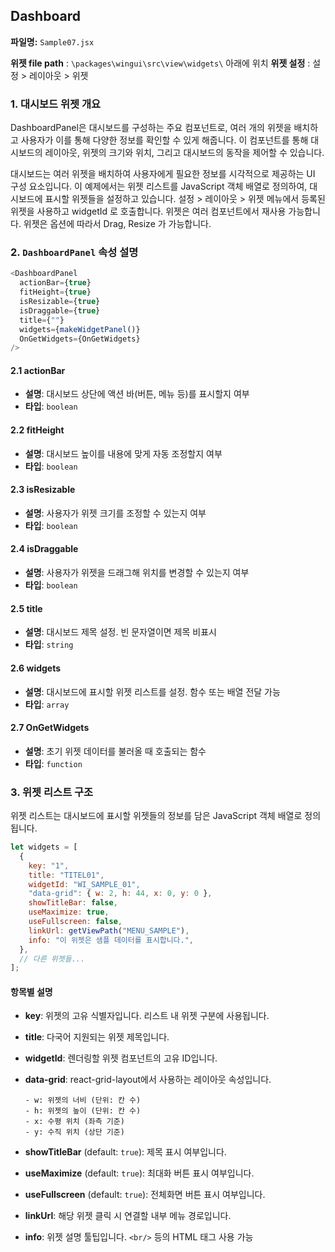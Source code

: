 ## Dashboard

**파일명:**  `Sample07.jsx`

**위젯 file path** :  `\packages\wingui\src\view\widgets\` 아래에 위치
**위젯 설정** : 설정 > 레이아웃 > 위젯

### 1. 대시보드 위젯 개요

DashboardPanel은 대시보드를 구성하는 주요 컴포넌트로, 여러 개의 위젯을 배치하고 사용자가 이를 통해 다양한 정보를 확인할 수 있게 해줍니다. 이 컴포넌트를 통해 대시보드의 레이아웃, 위젯의 크기와 위치, 그리고 대시보드의 동작을 제어할 수 있습니다.

대시보드는 여러 위젯을 배치하여 사용자에게 필요한 정보를 시각적으로 제공하는 UI 구성 요소입니다. 이 예제에서는 위젯 리스트를 JavaScript 객체 배열로 정의하여, 대시보드에 표시할 위젯들을 설정하고 있습니다. 설정 > 레이아웃 > 위젯 메뉴에서 등록된 위젯을 사용하고 widgetId 로 호출합니다. 위젯은 여러 컴포넌트에서 재사용 가능합니다. 위젯은 옵션에 따라서 Drag, Resize 가 가능합니다.

### 2. `DashboardPanel` 속성 설명

```javascript
<DashboardPanel
  actionBar={true}
  fitHeight={true}
  isResizable={true}
  isDraggable={true}
  title={""}
  widgets={makeWidgetPanel()}
  OnGetWidgets={OnGetWidgets}
/>
```

#### 2.1 **actionBar**

* **설명**: 대시보드 상단에 액션 바(버튼, 메뉴 등)를 표시할지 여부
* **타입**: `boolean`

#### 2.2 **fitHeight**

* **설명**: 대시보드 높이를 내용에 맞게 자동 조정할지 여부
* **타입**: `boolean`

#### 2.3 **isResizable**

* **설명**: 사용자가 위젯 크기를 조정할 수 있는지 여부
* **타입**: `boolean`

#### 2.4 **isDraggable**

* **설명**: 사용자가 위젯을 드래그해 위치를 변경할 수 있는지 여부
* **타입**: `boolean`

#### 2.5 **title**

* **설명**: 대시보드 제목 설정. 빈 문자열이면 제목 비표시
* **타입**: `string`

#### 2.6 **widgets**

* **설명**: 대시보드에 표시할 위젯 리스트를 설정. 함수 또는 배열 전달 가능
* **타입**: `array`

#### 2.7 **OnGetWidgets**

* **설명**: 초기 위젯 데이터를 불러올 때 호출되는 함수
* **타입**: `function`

### 3. 위젯 리스트 구조

위젯 리스트는 대시보드에 표시할 위젯들의 정보를 담은 JavaScript 객체 배열로 정의됩니다.

```javascript
let widgets = [
  {
    key: "1",
    title: "TITEL01",
    widgetId: "WI_SAMPLE_01",
    "data-grid": { w: 2, h: 44, x: 0, y: 0 },
    showTitleBar: false,
    useMaximize: true,
    useFullscreen: false,
    linkUrl: getViewPath("MENU_SAMPLE"),
    info: "이 위젯은 샘플 데이터를 표시합니다.",
  },
  // 다른 위젯들...
];
```

#### 항목별 설명

* **key**: 위젯의 고유 식별자입니다. 리스트 내 위젯 구분에 사용됩니다.
* **title**: 다국어 지원되는 위젯 제목입니다.
* **widgetId**: 렌더링할 위젯 컴포넌트의 고유 ID입니다.
* **data-grid**: react-grid-layout에서 사용하는 레이아웃 속성입니다.

  ```
  - w: 위젯의 너비 (단위: 칸 수)
  - h: 위젯의 높이 (단위: 칸 수)
  - x: 수평 위치 (좌측 기준)
  - y: 수직 위치 (상단 기준)
  ```
* **showTitleBar** (default: `true`): 제목 표시 여부입니다.
* **useMaximize** (default: `true`): 최대화 버튼 표시 여부입니다.
* **useFullscreen** (default: `true`): 전체화면 버튼 표시 여부입니다.
* **linkUrl**: 해당 위젯 클릭 시 연결할 내부 메뉴 경로입니다.
* **info**: 위젯 설명 툴팁입니다. `<br/>` 등의 HTML 태그 사용 가능
